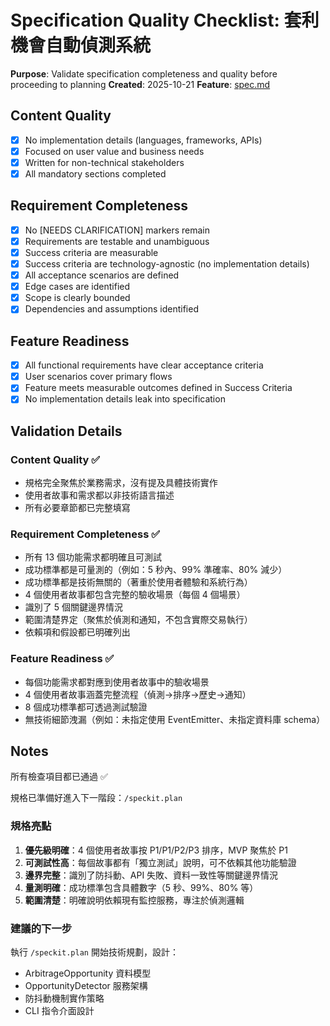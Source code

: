 # Specification Quality Checklist: 套利機會自動偵測系統

**Purpose**: Validate specification completeness and quality before proceeding to planning
**Created**: 2025-10-21
**Feature**: [spec.md](../spec.md)

## Content Quality

- [x] No implementation details (languages, frameworks, APIs)
- [x] Focused on user value and business needs
- [x] Written for non-technical stakeholders
- [x] All mandatory sections completed

## Requirement Completeness

- [x] No [NEEDS CLARIFICATION] markers remain
- [x] Requirements are testable and unambiguous
- [x] Success criteria are measurable
- [x] Success criteria are technology-agnostic (no implementation details)
- [x] All acceptance scenarios are defined
- [x] Edge cases are identified
- [x] Scope is clearly bounded
- [x] Dependencies and assumptions identified

## Feature Readiness

- [x] All functional requirements have clear acceptance criteria
- [x] User scenarios cover primary flows
- [x] Feature meets measurable outcomes defined in Success Criteria
- [x] No implementation details leak into specification

## Validation Details

### Content Quality ✅
- 規格完全聚焦於業務需求，沒有提及具體技術實作
- 使用者故事和需求都以非技術語言描述
- 所有必要章節都已完整填寫

### Requirement Completeness ✅
- 所有 13 個功能需求都明確且可測試
- 成功標準都是可量測的（例如：5 秒內、99% 準確率、80% 減少）
- 成功標準都是技術無關的（著重於使用者體驗和系統行為）
- 4 個使用者故事都包含完整的驗收場景（每個 4 個場景）
- 識別了 5 個關鍵邊界情況
- 範圍清楚界定（聚焦於偵測和通知，不包含實際交易執行）
- 依賴項和假設都已明確列出

### Feature Readiness ✅
- 每個功能需求都對應到使用者故事中的驗收場景
- 4 個使用者故事涵蓋完整流程（偵測→排序→歷史→通知）
- 8 個成功標準都可透過測試驗證
- 無技術細節洩漏（例如：未指定使用 EventEmitter、未指定資料庫 schema）

## Notes

所有檢查項目都已通過 ✅

規格已準備好進入下一階段：`/speckit.plan`

### 規格亮點

1. **優先級明確**：4 個使用者故事按 P1/P1/P2/P3 排序，MVP 聚焦於 P1
2. **可測試性高**：每個故事都有「獨立測試」說明，可不依賴其他功能驗證
3. **邊界完整**：識別了防抖動、API 失敗、資料一致性等關鍵邊界情況
4. **量測明確**：成功標準包含具體數字（5 秒、99%、80% 等）
5. **範圍清楚**：明確說明依賴現有監控服務，專注於偵測邏輯

### 建議的下一步

執行 `/speckit.plan` 開始技術規劃，設計：
- ArbitrageOpportunity 資料模型
- OpportunityDetector 服務架構
- 防抖動機制實作策略
- CLI 指令介面設計
